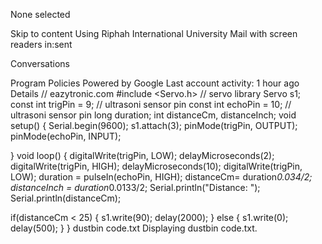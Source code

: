 
None selected 

Skip to content
Using Riphah International University Mail with screen readers
in:sent 

Conversations
 
Program Policies
Powered by Google
Last account activity: 1 hour ago
Details
 // eazytronic.com
 #include <Servo.h> // servo library
Servo s1;
const int trigPin = 9;     // ultrasoni sensor pin
const int echoPin = 10;    // ultrasoni sensor pin
long duration;
int distanceCm, distanceInch;
void setup()
{
Serial.begin(9600); 
s1.attach(3);
pinMode(trigPin, OUTPUT);
pinMode(echoPin, INPUT);

}
void loop() {
digitalWrite(trigPin, LOW);
delayMicroseconds(2);
digitalWrite(trigPin, HIGH);
delayMicroseconds(10);
digitalWrite(trigPin, LOW);
duration = pulseIn(echoPin, HIGH);
distanceCm= duration*0.034/2;
distanceInch = duration*0.0133/2;
Serial.println("Distance: ");
Serial.println(distanceCm);

if(distanceCm < 25)
{
  s1.write(90);
  delay(2000);
}
else 
{
  s1.write(0);
  delay(500);
}
}
dustbin code.txt
Displaying dustbin code.txt.
